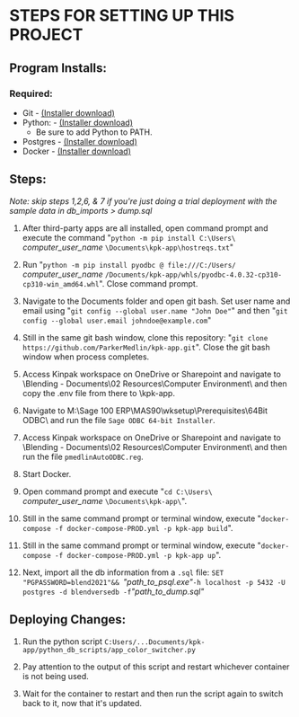 # STEPS FOR SETTING UP THIS PROJECT 

## Program Installs:

### Required:
 - Git - <a href="https://git-scm.com/download/">(Installer download)</a>
 - Python: - <a href="https://www.python.org/downloads/">(Installer download)</a>
    - Be sure to add Python to PATH.
 - Postgres - <a href="https://www.postgresql.org/download/">(Installer download)</a>
 - Docker - <a href="https://docs.docker.com/desktop/install/windows-install/">(Installer download)</a>



## Steps:
<em>Note: skip steps 1,2,6, & 7 if you're just doing a trial deployment with the sample data in db_imports > dump.sql</em>

1. After third-party apps are all installed, open command prompt and execute the command "`python -m pip install C:\Users\` *computer_user_name* `\Documents\kpk-app\hostreqs.txt`"
   
2. Run "`python -m pip install pyodbc @ file:///C:/Users/` *computer_user_name* `/Documents/kpk-app/whls/pyodbc-4.0.32-cp310-cp310-win_amd64.whl`". Close command prompt.

3. Navigate to the Documents folder and open git bash. Set user name and email using "`git config --global user.name "John Doe"`" and then "`git config --global user.email johndoe@example.com`"

4. Still in the same git bash window, clone this repository: "`git clone https://github.com/ParkerMedlin/kpk-app.git`". Close the git bash window when process completes. 

5. Access Kinpak workspace on OneDrive or Sharepoint and navigate to \Blending - Documents\02 Resources\Computer Environment\ and then copy the .env file from there to \kpk-app\.

6.  Navigate to M:\Sage 100 ERP\MAS90\wksetup\Prerequisites\64Bit ODBC\ and run the file `Sage ODBC 64-bit Installer`. 

7. Access Kinpak workspace on OneDrive or Sharepoint and navigate to \Blending - Documents\02 Resources\Computer Environment\ and then run the file `pmedlinAutoODBC.reg`.

8. Start Docker.

9. Open command prompt and execute  "`cd C:\Users\` *computer_user_name* `\Documents\kpk-app\`".

10. Still in the same command prompt or terminal window, execute "`docker-compose -f docker-compose-PROD.yml -p kpk-app build`".

11. Still in the same command prompt or terminal window, execute "`docker-compose -f docker-compose-PROD.yml -p kpk-app up`".

12. Next, import all the db information from a `.sql` file: 
   `SET "PGPASSWORD=blend2021"&& `*"path_to_psql.exe"*` -h localhost -p 5432 -U postgres -d blendversedb -f `*"path_to_dump.sql"*


## Deploying Changes:
1. Run the python script `C:Users/...Documents/kpk-app/python_db_scripts/app_color_switcher.py`

2. Pay attention to the output of this script and restart whichever container is not being used.

3. Wait for the container to restart and then run the script again to switch back to it, now that it's updated.